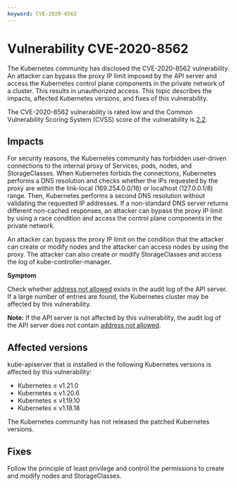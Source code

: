```yaml
---
keyword: CVE-2020-8562
---
```


# Vulnerability CVE-2020-8562

The Kubernetes community has disclosed the CVE-2020-8562 vulnerability. An attacker can bypass the proxy IP limit imposed by the API server and access the Kubernetes control plane components in the private network of a cluster. This results in unauthorized access. This topic describes the impacts, affected Kubernetes versions, and fixes of this vulnerability.

The CVE-2020-8562 vulnerability is rated low and the Common Vulnerability Scoring System \(CVSS\) score of the vulnerability is [2.2](https://www.first.org/cvss/calculator/3.1#CVSS:3.1/AV:N/AC:H/PR:H/UI:N/S:U/C:L/I:N/A:N).

## Impacts

For security reasons, the Kubernetes community has forbidden user-driven connections to the internal proxy of Services, pods, nodes, and StorageClasses. When Kubernetes forbids the connections, Kubernetes performs a DNS resolution and checks whether the IPs requested by the proxy are within the link-local \(169.254.0.0/16\) or localhost \(127.0.0.1/8\) range. Then, Kubernetes performs a second DNS resolution without validating the requested IP addresses. If a non-standard DNS server returns different non-cached responses, an attacker can bypass the proxy IP limit by using a race condition and access the control plane components in the private network.

An attacker can bypass the proxy IP limit on the condition that the attacker can create or modify nodes and the attacker can access nodes by using the proxy. The attacker can also create or modify StorageClasses and access the log of kube-controller-manager.

**Symptom**

Check whether [address not allowed](https://github.com/kubernetes/kubernetes/blob/9b7b966508001b2821232c01d06c611ec5a5159e/pkg/proxy/util/utils.go#L50) exists in the audit log of the API server. If a large number of entries are found, the Kubernetes cluster may be affected by this vulnerability.

**Note:** If the API server is not affected by this vulnerability, the audit log of the API server does not contain [address not allowed](https://github.com/kubernetes/kubernetes/blob/9b7b966508001b2821232c01d06c611ec5a5159e/pkg/proxy/util/utils.go#L50).

## Affected versions

kube-apiserver that is installed in the following Kubernetes versions is affected by this vulnerability:

-   Kubernetes ≤ v1.21.0
-   Kubernetes ≤ v1.20.6
-   Kubernetes ≤ v1.19.10
-   Kubernetes ≤ v1.18.18

The Kubernetes community has not released the patched Kubernetes versions.

## Fixes

Follow the principle of least privilege and control the permissions to create and modify nodes and StorageClasses.

